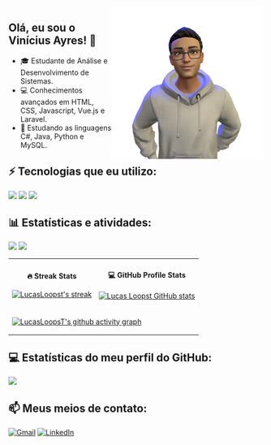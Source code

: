 <img align="right" width="300em" src="perfil-avatar.png" />

## Olá, eu sou o Vinícius Ayres! 👋

- 🎓 Estudante de Análise e Desenvolvimento de Sistemas.
- 💻 Conhecimentos avançados em HTML, CSS, Javascript, Vue.js e Laravel.
- 🚀 Estudando as linguagens C#, Java, Python e MySQL.

## ⚡ Tecnologias que eu utilizo:

<img height="195em" src="https://github-readme-stats.vercel.app/api/top-langs/?username=vini-ayres&theme=tokyonight&layout=compact&langs_count=16">
<img src="https://skillicons.dev/icons?i=html,css,js,vue,laravel">
<img src="https://skillicons.dev/icons?i=cs,java,python,mysql,git">

## 📊 Estatísticas e atividades:
<div align="left">
<img height="160em" src="https://github-readme-stats.vercel.app/api/top-langs/?username=vini-ayres&theme=tokyonight&layout=compact&langs_count=16">
<img height="160em" src="https://github-readme-stats.vercel.app/api?username=vini-ayres&theme=tokyonight&show_icons=true">
</div>


  </summary>
<table>
  <tr>
    <td style="margin-botton: 20px;">
        <h4 align="center">🔥 Streak Stats</h4>
        <p>
          <a href="https://github.com/vini-ayres/github-readme-streak-stats">
            <img height="230em" alt="LucasLoopst's streak" src="https://streak-stats.demolab.com/?user=vini-ayres&theme=transparent"/>
          </a>
        </p>
    </td>
    <td>
        <h4 align="center">💻 GitHub Profile Stats</h4>
        <p>
          <a href="https://github.com/LucasLoopst/github-readme-streak-stats">
            <img  height="230em" src="https://github-readme-stats.vercel.app/api?username=vini-ayres&show_icons=true&theme=transparent" alt="Lucas Loopst GitHub stats">
          </a>
        </p>
    </td>
  </tr>
  <tr>
      <td colspan="2">
      
[![LucasLoopsT's github activity graph](https://github-readme-activity-graph.vercel.app/graph?username=vini-ayres&bg_color=0d1117&color=ffffff&line=70ffa7&point=2cf271&area=true&hide_border=true)]()
      
  </tr>
</table>
</details>


## 💻 Estatísticas do meu perfil do GitHub:

<img height="160em" src="https://github-readme-streak-stats.herokuapp.com/?user=vini-ayres&theme=tokyonight&show_icons=true">

## 📫 Meus meios de contato:

[![Gmail](https://img.shields.io/badge/Gmail-D14836?style=for-the-badge&logo=gmail&logoColor=white)](mailto:vini.na.ayres@gmail.com)
[![LinkedIn](https://img.shields.io/badge/LinkedIn-0077B5?style=for-the-badge&logo=linkedin&logoColor=white)](https://www.linkedin.com/in/vinicius-ayres/)
</div>
